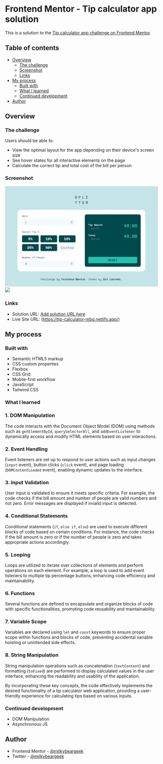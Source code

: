 # Frontend Mentor - Tip calculator app solution

This is a solution to the [Tip calculator app challenge on Frontend Mentor](https://www.frontendmentor.io/challenges/tip-calculator-app-ugJNGbJUX).

## Table of contents

- [Overview](#overview)
  - [The challenge](#the-challenge)
  - [Screenshot](#screenshot)
  - [Links](#links)
- [My process](#my-process)
  - [Built with](#built-with)
  - [What I learned](#what-i-learned)
  - [Continued development](#continued-development)
- [Author](#author)

## Overview

### The challenge

Users should be able to:

- View the optimal layout for the app depending on their device's screen size
- See hover states for all interactive elements on the page
- Calculate the correct tip and total cost of the bill per person

### Screenshot

![](./src/tip-calculator-desktop.png)
![](./src/tip-calculator-mobile.gif)

### Links

- Solution URL: [Add solution URL here](https://www.frontendmentor.io/challenges/tip-calculator-app-ugJNGbJUX/hub)
- Live Site URL: (https://tip-calculator-mbg.netlify.app/)

## My process

### Built with

- Semantic HTML5 markup
- CSS custom properties
- Flexbox
- CSS Grid
- Mobile-first workflow
- JavaScript
- Tailwind CSS

### What I learned

### 1. DOM Manipulation

The code interacts with the Document Object Model (DOM) using methods such as `getElementById`, `querySelectorAll`, and `addEventListener` to dynamically access and modify HTML elements based on user interactions.

### 2. Event Handling

Event listeners are set up to respond to user actions such as input changes (`input` event), button clicks (`click` event), and page loading (`DOMContentLoaded` event), enabling dynamic updates to the interface.

### 3. Input Validation

User input is validated to ensure it meets specific criteria. For example, the code checks if the bill amount and number of people are valid numbers and not zero. Error messages are displayed if invalid input is detected.

### 4. Conditional Statements

Conditional statements (`if`, `else if`, `else`) are used to execute different blocks of code based on certain conditions. For instance, the code checks if the bill amount is zero or if the number of people is zero and takes appropriate actions accordingly.

### 5. Looping

Loops are utilized to iterate over collections of elements and perform operations on each element. For example, a loop is used to add event listeners to multiple tip percentage buttons, enhancing code efficiency and maintainability.

### 6. Functions

Several functions are defined to encapsulate and organize blocks of code with specific functionalities, promoting code reusability and maintainability.

### 7. Variable Scope

Variables are declared using `let` and `const` keywords to ensure proper scope within functions and blocks of code, preventing accidental variable hoisting or unintended side effects.

### 8. String Manipulation

String manipulation operations such as concatenation (`textContent`) and formatting (`toFixed`) are performed to display calculated values in the user interface, enhancing the readability and usability of the application.

By incorporating these key concepts, the code effectively implements the desired functionality of a tip calculator web application, providing a user-friendly experience for calculating tips based on various inputs.

### Continued development

- DOM Manipulation
- Asynchronous JS

## Author

- Frontend Mentor - [@milkybeargeek](https://www.frontendmentor.io/profile/milkybeargeek)
- Twitter - [@milkybeargeek](https://twitter.com/milkybeargeek)
